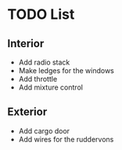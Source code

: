 TODO List
=========

Interior
--------

* Add radio stack
* Make ledges for the windows
* Add throttle
* Add mixture control


Exterior
--------

* Add cargo door
* Add wires for the ruddervons
